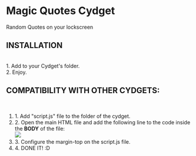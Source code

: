 <h1>Magic Quotes Cydget</h1>
Random Quotes on your lockscreen<br>

<h2>INSTALLATION</h2><br>
1. Add to your Cydget's folder. <br>
2. Enjoy.<br>

<h2>COMPATIBILITY WITH OTHER CYDGETS:</h2><br>
<ol>
<li>1. Add "script.js" file to the folder of the cydget.</li>
<li>2. Open the main HTML file and add the following line to the code inside the <b>BODY</b> of the file:<br>
<img src="https://www.dropbox.com/s/hxsr992mdkkebhl/Captura%20de%20pantalla%202014-03-27%2015.48.32.png"></li>
<li>3. Configure the margin-top on the script.js file.</li>
<li>4. DONE IT! :D</li></ol>
